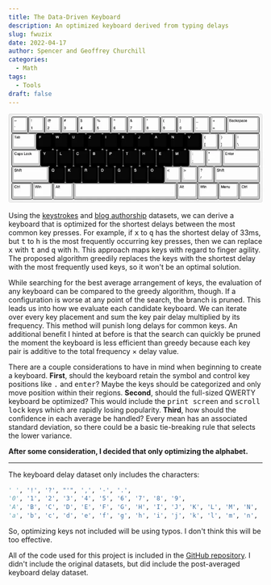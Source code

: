```yaml
---
title: The Data-Driven Keyboard
description: An optimized keyboard derived from typing delays
slug: fwuzix
date: 2022-04-17
author: Spencer and Geoffrey Churchill
categories:
  - Math
tags:
  - Tools
draft: false
---
```


![FWUZIX Layout](/images/46.webp)

Using the [keystrokes](https://userinterfaces.aalto.fi/136Mkeystrokes/) and [blog authorship](https://www.kaggle.com/datasets/rtatman/blog-authorship-corpus) datasets, we can derive a keyboard that is optimized for the shortest delays between the most common key presses. For example, if <kbd>x</kbd> to <kbd>q</kbd> has the shortest delay of 33ms, but <kbd>t</kbd> to <kbd>h</kbd> is the most frequently occurring key presses, then we can replace <kbd>x</kbd> with <kbd>t</kbd> and <kbd>q</kbd> with <kbd>h</kbd>. This approach maps keys with regard to finger agility. The proposed algorithm greedily replaces the keys with the shortest delay with the most frequently used keys, so it won't be an optimal solution.

While searching for the best average arrangement of keys, the evaluation of any keyboard can be compared to the greedy algorithm, though. If a configuration is worse at any point of the search, the branch is pruned. This leads us into how we evaluate each candidate keyboard. We can iterate over every key placement and sum the key pair delay multiplied by its frequency. This method will punish long delays for common keys. An additional benefit I hinted at before is that the search can quickly be pruned the moment the keyboard is less efficient than greedy because each key pair is additive to the total frequency × delay value.

There are a couple considerations to have in mind when beginning to create a keyboard. **First**, should the keyboard retain the symbol and control key positions like <kbd>.</kbd> and <kbd>enter</kbd>? Maybe the keys should be categorized and only move position within their regions. **Second**, should the full-sized QWERTY keyboard be optimized? This would include the <kbd>print screen</kbd> and <kbd>scroll lock</kbd> keys which are rapidly losing popularity. **Third**, how should the confidence in each average be handled? Every mean has an associated standard deviation, so there could be a basic tie-breaking rule that selects the lower variance.

**After some consideration, I decided that only optimizing the alphabet.**

---

The keyboard delay dataset only includes the characters:

```python
' ', '!', '?', "'", ',', '-', '.',
'0', '1', '2', '3', '4', '5', '6', '7', '8', '9',
'A', 'B', 'C', 'D', 'E', 'F', 'G', 'H', 'I', 'J', 'K', 'L', 'M', 'N', 'O', 'P', 'Q', 'R', 'S', 'T', 'U', 'V', 'W', 'X', 'Y', 'Z',
'a', 'b', 'c', 'd', 'e', 'f', 'g', 'h', 'i', 'j', 'k', 'l', 'm', 'n', 'o', 'p', 'q', 'r', 's', 't', 'u', 'v', 'w', 'x', 'y', 'z'
```

So, optimizing keys not included will be using typos. I don't think this will be too effective.

All of the code used for this project is included in the [GitHub repository](https://github.com/splch/fwuzix). I didn't include the original datasets, but did include the post-averaged keyboard delay dataset.
